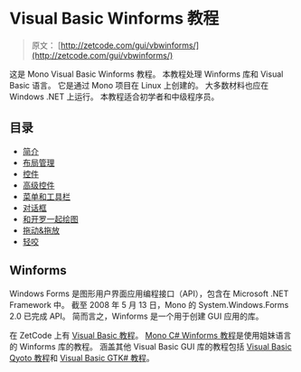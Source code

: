 # Visual Basic Winforms 教程

> 原文： [http://zetcode.com/gui/vbwinforms/](http://zetcode.com/gui/vbwinforms/)

这是 Mono Visual Basic Winforms 教程。 本教程处理 Winforms 库和 Visual Basic 语言。 它是通过 Mono 项目在 Linux 上创建的。 大多数材料也应在 Windows .NET 上运行。 本教程适合初学者和中级程序员。

## 目录



*   [简介](introduction/)
*   [布局管理](layout/)
*   [控件](controls/)
*   [高级控件](advanced/)
*   [菜单和工具栏](menustoolbars/)
*   [对话框](dialogs/)
*   [和开罗一起绘图](painting/)
*   [拖动&拖放](dragdrop/)
*   [轻咬](nibbles/)



## Winforms

Windows Forms 是图形用户界面应用编程接口（API），包含在 Microsoft .NET Framework 中。 截至 2008 年 5 月 13 日，Mono 的 System.Windows.Forms 2.0 已完成 API。 简而言之，Winforms 是一个用于创建 GUI 应用的库。

在 ZetCode 上有 [Visual Basic 教程](/lang/visualbasic/)。 [Mono C# Winforms 教程](/gui/csharpwinforms/)是使用姐妹语言的 Winforms 库的教程。 涵盖其他 Visual Basic GUI 库的教程包括 [Visual Basic Qyoto 教程](/gui/vbqyoto/)和 [Visual Basic GTK# 教程](/gui/vbgtk/)。